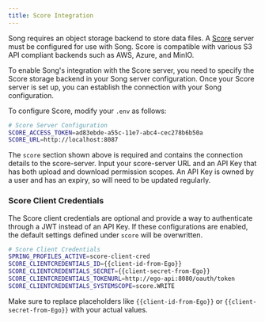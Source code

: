 ```yaml
---
title: Score Integration
---
```


Song requires an object storage backend to store data files. A [Score](/documentation/score/) server must be configured for use with Song. Score is compatible with various S3 API compliant backends such as AWS, Azure, and MinIO.

To enable Song's integration with the Score server, you need to specify the Score storage backend in your Song server configuration. Once your Score server is set up, you can establish the connection with your Song configuration.

To configure Score, modify your `.env` as follows:

```bash
# Score Server Configuration
SCORE_ACCESS_TOKEN=ad83ebde-a55c-11e7-abc4-cec278b6b50a
SCORE_URL=http://localhost:8087
```
The `score` section shown above is required and contains the connection details to the score-server. Input your score-server URL and an API Key that has both upload and download permission scopes. An API Key is owned by a user and has an expiry, so will need to be updated regularly.

### Score Client Credentials

The Score client credentials are optional and provide a way to authenticate through a JWT instead of an API Key. If these configurations are enabled, the default settings defined under `score` will be overwritten.

```bash
# Score Client Credentials
SPRING_PROFILES_ACTIVE=score-client-cred
SCORE_CLIENTCREDENTIALS_ID={{client-id-from-Ego}}
SCORE_CLIENTCREDENTIALS_SECRET={{client-secret-from-Ego}}
SCORE_CLIENTCREDENTIALS_TOKENURL=http://ego-api:8080/oauth/token
SCORE_CLIENTCREDENTIALS_SYSTEMSCOPE=score.WRITE
```

Make sure to replace placeholders like `{{client-id-from-Ego}}` or `{{client-secret-from-Ego}}` with your actual values.